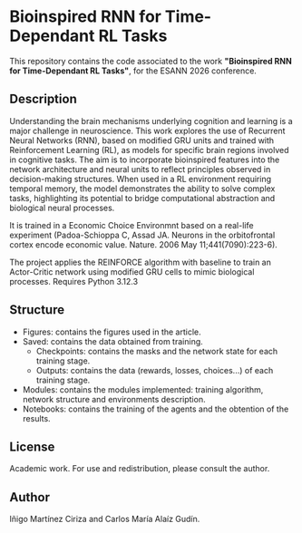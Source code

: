 # Bioinspired RNN for Time-Dependant RL Tasks

This repository contains the code associated to the work **"Bioinspired RNN for Time-Dependant RL Tasks"**, for the ESANN 2026 conference.

## Description
Understanding the brain mechanisms underlying cognition and learning is a major challenge in neuroscience. This work explores the use of Recurrent Neural Networks (RNN), based on modified GRU units and trained with Reinforcement Learning (RL), as models for specific brain regions involved in cognitive tasks. The aim is to incorporate bioinspired features into the network architecture and neural units to reflect principles observed in decision-making structures. When used in a RL environment requiring temporal memory, the model demonstrates the ability to solve complex tasks, highlighting its potential to bridge computational abstraction and biological neural processes.

It is trained in a Economic Choice Environmnt based on a real-life experiment (Padoa-Schioppa C, Assad JA. Neurons in the orbitofrontal cortex encode economic value. Nature. 2006 May 11;441(7090):223-6).

The project applies the REINFORCE algorithm with baseline to train an Actor-Critic network using modified GRU cells to mimic biological processes. Requires Python 3.12.3

## Structure
- Figures: contains the figures used in the article.
- Saved: contains the data obtained from training.
    - Checkpoints: contains the masks and the network state for each training stage.
    - Outputs: contains the data (rewards, losses, choices...) of each training stage.
- Modules: contains the modules implemented: training algorithm, network structure and environments description.
- Notebooks: contains the training of the agents and the obtention of the results.

## License
Academic work. For use and redistribution, please consult the author.

## Author
Iñigo Martínez Ciriza and Carlos María Alaíz Gudín.
